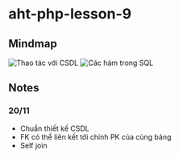﻿# aht-php-lesson-9
 ## Mindmap
 ![Thao tác với CSDL](https://github.com/user-attachments/assets/5a3a756d-d688-4e73-83ab-d3e27cedec4d)
 ![Các hàm trong SQL](https://github.com/user-attachments/assets/d852038c-c5c4-4dd0-9f58-ec10a2a183d4)
 ## Notes
 ### 20/11
- Chuẩn thiết kế CSDL
- FK có thể liên kết tới chính PK của cùng bảng
- Self join

